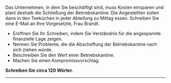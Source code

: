 Das Unternehmen, in dem Sie beschäftigt sind, muss Kosten einsparen und plant deshalb die Schließung der Betriebskantine. Die Angestellten sollen dann in den Teeküchen in jeder Abteilung zu Mittag essen. Schreiben Sie eine E-Mail an Ihre Vorgesetzte, Frau Brandt.

- Eröffnen Sie Ihr Schreiben, indem Sie Verständnis für die angespannte finanzielle Lage zeigen.
- Nennen Sie Probleme, die die Abschaffung der Betriebskantine nach sich ziehen würde.
- Beschreiben Sie den Wert einer Betriebskantine.
- Machen Sie einen Kompromissvorschlag.

**Schreiben Sie circa 120 Wörter.**

---
